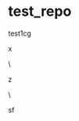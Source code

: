 # test_repo
test1cg







































x












\




z





\
































sf




















































































